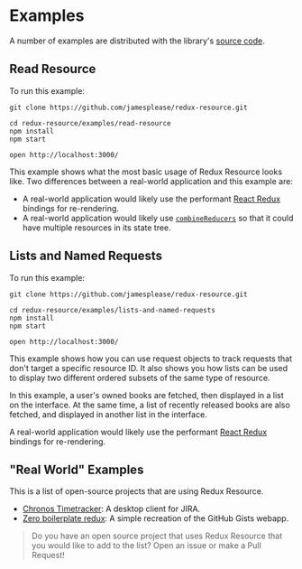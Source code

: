 # Examples

A number of examples are distributed with the library's [source code](https://github.com/jamesplease/redux-resource).

## Read Resource

To run this example:

```text
git clone https://github.com/jamesplease/redux-resource.git

cd redux-resource/examples/read-resource
npm install
npm start

open http://localhost:3000/
```

This example shows what the most basic usage of Redux Resource looks like. Two differences between a real-world application and this example are:

* A real-world application would likely use the performant [React Redux](https://github.com/reactjs/react-redux) bindings for re-rendering.
* A real-world application would likely use [`combineReducers`](http://redux.js.org/docs/api/combineReducers.html) so that it could have multiple resources in its state tree.

## Lists and Named Requests

To run this example:

```text
git clone https://github.com/jamesplease/redux-resource.git

cd redux-resource/examples/lists-and-named-requests
npm install
npm start

open http://localhost:3000/
```

This example shows how you can use request objects to track requests that don't target a specific resource ID. It also shows you how lists can be used to display two different ordered subsets of the same type of resource.

In this example, a user's owned books are fetched, then displayed in a list on the interface. At the same time, a list of recently released books are also fetched, and displayed in another list in the interface.

A real-world application would likely use the performant [React Redux](https://github.com/reactjs/react-redux) bindings for re-rendering.

## "Real World" Examples

This is a list of open-source projects that are using Redux Resource.

* [Chronos Timetracker](https://github.com/web-pal/chronos-timetracker): A desktop client for JIRA.
* [Zero boilerplate redux](https://github.com/jamesplease/zero-boilerplate-redux): A simple recreation of the GitHub Gists webapp.

> Do you have an open source project that uses Redux Resource that you would like to add to the list? Open an issue or make a Pull Request!

